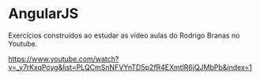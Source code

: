 # AngularJS

Exercícios construídos ao estudar as vídeo aulas do Rodrigo Branas no Youtube.

https://www.youtube.com/watch?v=_y7rKxqPoyg&list=PLQCmSnNFVYnTD5p2fR4EXmtlR6jQJMbPb&index=1


